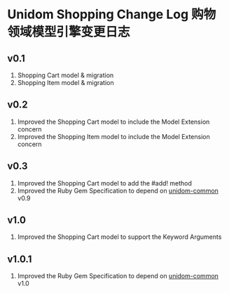 # Unidom Shopping Change Log 购物领域模型引擎变更日志

## v0.1
1. Shopping Cart model & migration
2. Shopping Item model & migration

## v0.2
1. Improved the Shopping Cart model to include the Model Extension concern
2. Improved the Shopping Item model to include the Model Extension concern

## v0.3
1. Improved the Shopping Cart model to add the #add! method
2. Improved the Ruby Gem Specification to depend on [unidom-common](https://github.com/topbitdu/unidom-common) v0.9

## v1.0
1. Improved the Shopping Cart model to support the Keyword Arguments

## v1.0.1
1. Improved the Ruby Gem Specification to depend on [unidom-common](https://github.com/topbitdu/unidom-common) v1.0

